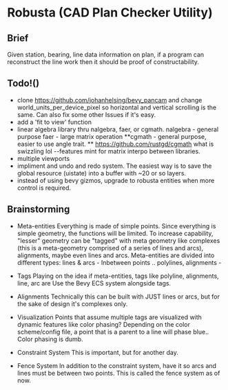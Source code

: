 # Robusta (CAD Plan Checker Utility)
## Brief
Given station, bearing, line data information on plan, if a program can reconstruct the line work then it should be proof of constructability.

## Todo!()
- clone https://github.com/johanhelsing/bevy_pancam and change world_units_per_device_pixel so horizontal and vertical scrolling is the same. Can also fix some other Issues if it's easy. 
- add a 'fit to view' function
- linear algebra library thru nalgebra, faer, or cgmath. 
    nalgebra - general purpose 
    faer - large matrix operation
    **cgmath - general purpose, easier to use angle trait. **
        https://github.com/rustgd/cgmath
        what is swizzling lol 
        --features mint for matrix interpo between libraries.
- multiple viewports
- impliment and undo and redo system. The easiest way is to save the global resource (uistate) into a buffer with ~20 or so layers.
- instead of using bevy gizmos, upgrade to robusta entities when more control is required.

## Brainstorming
- Meta-entities
Everything is made of simple points. Since everything is simple geometry, the functions will be limited. To increase capability, "lesser" geometry can be "tagged" with meta geometry like complexes (this is a meta-geometry comprised of a series of lines and arcs), alignments, maybe even lines and arcs.
    Meta-entities are divided into different types:
        lines & arcs - Inbetween points ..
        polylines, alignments - 

- Tags
Playing on the idea if meta-entities, tags like polyline, alignments, line, arc are 
    Use the Bevy ECS system alongside tags.

- Alignments
Technically this can be built with JUST lines or arcs, but for the sake of design it's complexes only. 

- Visualization
Points that assume multiple tags are visualized with dynamic features like color phasing? Depending on the color scheme/config file, a point that is a parent to a line will phase blue.. Color phasing is dumb. 

- Constraint System
This is important, but for another day. 

- Fence System
In addition to the constraint system, have it so arcs and lines must be between two points. This is called the fence system as of now.
